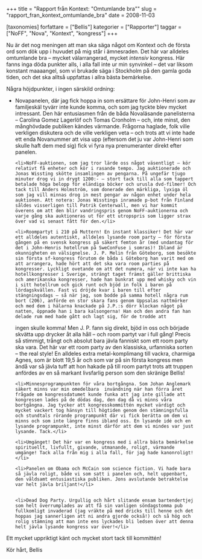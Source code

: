 +++
title = "Rapport från Kontext: \"Omtumlande bra\""
slug = "rapport_fran_kontext_omtumlande_bra"
date = 2008-11-03

[taxonomies]
forfattare = ["Bellis"]
kategorier = ["Rapporter"]
taggar = ["NoFF", "Nova", "Kontext", "kongress"]
+++

Nu är det nog meningen att man ska säga något om Kontext och de första ord som dök upp i huvudet på mig står i ämnesraden. Det här var alldeles omtumlande bra – mycket välarrangerad, mycket <em>intensiv</em> kongress. Här fanns inga döda punkter alls, i alla fall inte ur min synvinkel – det var liksom konstant maaaangel, som vi brukade säga i Stockholm på den gamla goda tiden, och det ska alltså uppfattas i allra bästa bemärkelse.

<!-- more -->

Några höjdpunkter, i ingen särskild ordning:

<ul>
	<li>Novapanelen, där jag fick hoppa in som ersättare för John-Henri som av familjeskäl tyvärr inte kunde komma, och som jag tyckte blev mycket intressant. Den här entusiasmen från de båda Novaläsande panelisterna – Carolina Gomez Lagerlöf och Tomas Cronholm – och, inte minst, den månghövdade publiken kändes värmande. Frågorna haglade, folk ville verkligen diskutera och de ville verkligen veta – och trots att vi inte hade ett enda Novanummer att visa upp (eftersom det ju var John-Henri som skulle haft dem med sig) fick vi fyra nya prenumeranter direkt efter panelen.</li>


	<li>NoFF-auktionen, som jag tror lärde oss något väsentligt – kör relativt få enheter och kör i rasande tempo. Jag auktionerade och Jonas Wissting skötte insamlingen av pengarna. På ungefär tjugo minuter drog vi in drygt 1200:- – stort tack till alla som tappert betalade höga belopp för eländiga böcker och urusla dvd-filmer! Och tack till Anders Holmström, som donerade den märkliga, lyxiga öl som jag vill minnas drog in mest pengar av någon enhet under hela auktionen. Att notera: Jonas Wisstings inramade p-bot från Finland såldes visserligen till Patrik Centerwall, men vi har kommit överens om att den blir vandringspris genom NoFF-auktionerna och varje gång ska auktioneras ut för ett utropspris som ligger strax över vad vi senast fått för den.</li>

	<li>Roompartyt i 210 på Muttern! En instant klassiker! Det här var ett alldeles autentiskt, alldeles lysande room party – för första gången på en svensk kongress på säkert femton år (med undantag för det i John-Henris hotellrum på SweConFuse i somras)! Ibland är okunnigheten en välsignelse. J. P. Melin från Göteborg, som besökte sin första sf-kongress förutom de båda i Göteborg han varit med om att arrangera, hade hört att det ska vara room parties på kongresser. Lyckligt ovetande om att det numera, när vi inte kan ha hotellkongresser i Sverige, strängt taget främst gäller brittiska och amerikanska kongresser, hade han bunkrat upp med whisky och vin i sitt hotellrum och gick runt och bjöd in folk i baren på lördagskvällen. Fast vi dröjde kvar i baren till efter stängningsdags – så när jag, som bodde på samma hotell några rum bort (206), anförde en stor skara fans genom Uppsalas nattmörker och med dem i hälarna knackade på J.P.:s dörr klockan något på natten, öppnade han i bara kalsongerna! Han och den andra fan han delade rum med hade gått och lagt sig, för de trodde att
ingen skulle komma! Men J. P. fann sig direkt, bjöd in oss och började skvätta upp drycker åt alla håll – och room partyt var i full gång! Precis så stimmigt, trångt och absolut bara jävla fanniskt som ett room party ska vara. Det här var ett room party av den klassiska, urfanniska sorten – the real style! En alldeles extra metal-komplimang till vackra, charmiga Agnes, som är blott 19,5 år och som var på sin första kongress men ändå var så jävla tuff att hon hakade på till room partyt trots att truppen anfördes av en så markant livsfarlig person som den skränige Bellis!</li>

	<li>Minnesprogrampunkten för våra bortgångna. Som Johan Anglemark säkert minns var min omedelbara  invändning när han förra året frågade om kongressdatumet kunde funka att jag inte gillade att kongressen lades på de dödas dag, den dag då vi minns våra bortgångna. Jag tycker att kongresskommittén mycket värdigt och mycket vackert tog hänsyn till högtiden genom den stämningsfulla och stundtals rörande programpunkt där vi fick berätta om dem vi minns och som inte längre finns ibland oss. En lysande idé och en lysande programpunkt, inte minst därför att dem vi mindes var just lysande. Tack.</li>

	<li>Umgänget! Det här var en kongress med i allra bästa bemärkelse spirituellt, livfullt, givande, utmanande, roligt, värmande umgänge! Tack alla från mig i alla fall, för jag hade kanonroligt!</li>

	<li>Panelen om Obama och McCain som science fiction. Vi hade bara så jävla roligt, både vi som satt i panelen och, helt uppenbart, den våldsamt entusiastiska publiken. Jons avslutande betraktelse var helt jävla briljant!</li>


	<li>Dead Dog Party. Urgullig och hårt slitande ensam bartendertjej som helt överrumplades av att få sin vanligen söndagstomma pub fullkomligt invaderad (jag vräkte på med dricks till henne och det hoppas jag sannerligen att ni andra gjorde också!) och så hög och rolig stämning att man inte ens lyckades bli ledsen över att denna helt jävla lysande kongress var över!</li>
</ul>

Ett mycket uppriktigt känt och mycket stort tack till kommittén!

Kör hårt,
Bellis
